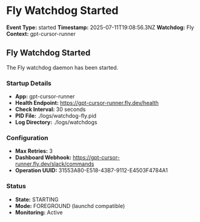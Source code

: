 # Fly Watchdog Started

**Event Type:** started
**Timestamp:** 2025-07-11T19:08:56.3NZ
**Watchdog:** Fly
**Context:** gpt-cursor-runner


## Fly Watchdog Started

The Fly watchdog daemon has been started.

### Startup Details
- **App:** gpt-cursor-runner
- **Health Endpoint:** https://gpt-cursor-runner.fly.dev/health
- **Check Interval:** 30 seconds
- **PID File:** ./logs/watchdog-fly.pid
- **Log Directory:** ./logs/watchdogs

### Configuration
- **Max Retries:** 3
- **Dashboard Webhook:** https://gpt-cursor-runner.fly.dev/slack/commands
- **Operation UUID:** 31553A80-E518-43B7-9112-E4503F4784A1

### Status
- **State:** STARTING
- **Mode:** FOREGROUND (launchd compatible)
- **Monitoring:** Active


